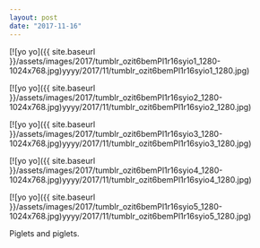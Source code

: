 ```yaml
---
layout: post
date: "2017-11-16"
---
```


[![yo yo]({{ site.baseurl }}/assets/images/2017/tumblr_ozit6bemPl1r16syio1_1280-1024x768.jpg)yyyy/2017/11/tumblr_ozit6bemPl1r16syio1_1280.jpg)

[![yo yo]({{ site.baseurl }}/assets/images/2017/tumblr_ozit6bemPl1r16syio2_1280-1024x768.jpg)yyyy/2017/11/tumblr_ozit6bemPl1r16syio2_1280.jpg)

[![yo yo]({{ site.baseurl }}/assets/images/2017/tumblr_ozit6bemPl1r16syio3_1280-1024x768.jpg)yyyy/2017/11/tumblr_ozit6bemPl1r16syio3_1280.jpg)

[![yo yo]({{ site.baseurl }}/assets/images/2017/tumblr_ozit6bemPl1r16syio4_1280-1024x768.jpg)yyyy/2017/11/tumblr_ozit6bemPl1r16syio4_1280.jpg)

[![yo yo]({{ site.baseurl }}/assets/images/2017/tumblr_ozit6bemPl1r16syio5_1280-1024x768.jpg)yyyy/2017/11/tumblr_ozit6bemPl1r16syio5_1280.jpg)

Piglets and piglets.
